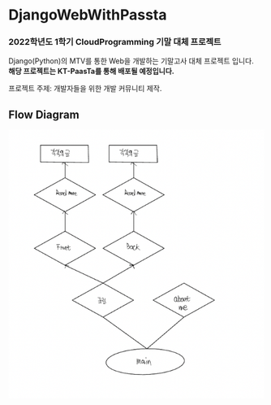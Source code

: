 # DjangoWebWithPassta

### 2022학년도 1학기 CloudProgramming 기말 대체 프로젝트  

Django(Python)의 MTV를 통한 Web을 개발하는 기말고사 대체 프로젝트 입니다.  
**해당 프로젝트는 KT-PaasTa를 통해 배포될 예정입니다.**

프로젝트 주제: 개발자들을 위한 개발 커뮤니티 제작.

## Flow Diagram
![img](https://github.com/arad4228/DjangoWebWithPassta/blob/main/Flow%20Diagram/Flow%20Diagram(Proto).png)
